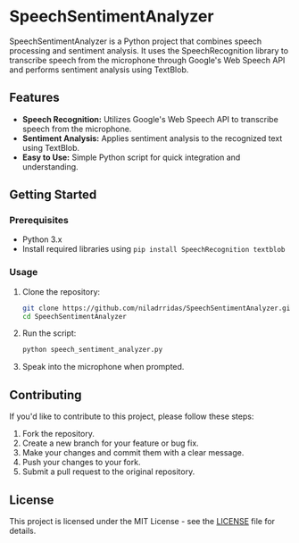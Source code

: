 # SpeechSentimentAnalyzer

SpeechSentimentAnalyzer is a Python project that combines speech processing and sentiment analysis. It uses the SpeechRecognition library to transcribe speech from the microphone through Google's Web Speech API and performs sentiment analysis using TextBlob.

## Features

- **Speech Recognition:** Utilizes Google's Web Speech API to transcribe speech from the microphone.
- **Sentiment Analysis:** Applies sentiment analysis to the recognized text using TextBlob.
- **Easy to Use:** Simple Python script for quick integration and understanding.

## Getting Started

### Prerequisites

- Python 3.x
- Install required libraries using `pip install SpeechRecognition textblob`

### Usage

1. Clone the repository:

    ```bash
    git clone https://github.com/niladrridas/SpeechSentimentAnalyzer.git
    cd SpeechSentimentAnalyzer
    ```

2. Run the script:

    ```bash
    python speech_sentiment_analyzer.py
    ```

3. Speak into the microphone when prompted.

## Contributing

If you'd like to contribute to this project, please follow these steps:

1. Fork the repository.
2. Create a new branch for your feature or bug fix.
3. Make your changes and commit them with a clear message.
4. Push your changes to your fork.
5. Submit a pull request to the original repository.

## License

This project is licensed under the MIT License - see the [LICENSE](https://github.com/niladrridas/SpeechSentimentAnalyzer?tab=MIT-1-ov-file) file for details.
